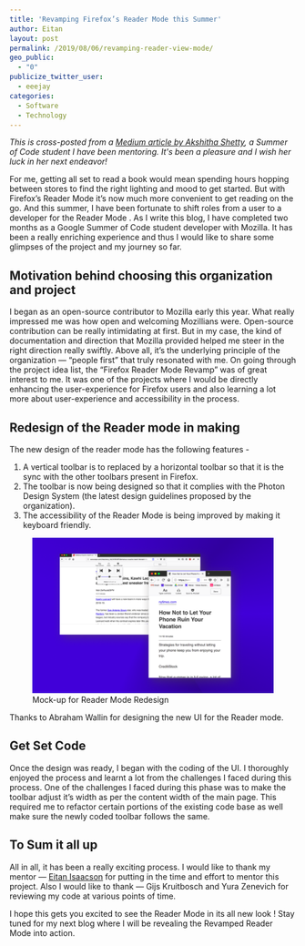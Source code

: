 ```yaml
---
title: 'Revamping Firefox’s Reader Mode this Summer'
author: Eitan
layout: post
permalink: /2019/08/06/revamping-reader-view-mode/
geo_public:
  - "0"
publicize_twitter_user:
  - eeejay
categories:
  - Software
  - Technology
---
```

*This is cross-posted from a [Medium article by Akshitha Shetty](https://medium.com/@akshithashetty84/revamping-firefoxs-reader-mode-this-summer-fa1b287879cf), a Summer of Code student I have been mentoring. It's been a pleasure and I wish her luck in her next endeavor!*

For me, getting all set to read a book would mean spending hours hopping between stores to find the right lighting and mood to get started. But with Firefox’s Reader Mode it’s now much more convenient to get reading on the go. And this summer, I have been fortunate to shift roles from a user to a developer for the Reader Mode . As I write this blog, I have completed two months as a Google Summer of Code student developer with Mozilla. It has been a really enriching experience and thus I would like to share some glimpses of the project and my journey so far.

## Motivation behind choosing this organization and project

I began as an open-source contributor to Mozilla early this year. What really impressed me was how open and welcoming Mozillians were. Open-source contribution can be really intimidating at first. But in my case, the kind of documentation and direction that Mozilla provided helped me steer in the right direction really swiftly. Above all, it’s the underlying principle of the organization — “people first” that truly resonated with me. On going through the project idea list, the “Firefox Reader Mode Revamp” was of great interest to me. It was one of the projects where I would be directly enhancing the user-experience for Firefox users and also learning a lot more about user-experience and accessibility in the process.

## Redesign of the Reader mode in making

The new design of the reader mode has the following features -

1. A vertical toolbar is to replaced by a horizontal toolbar so that it is the sync with the other toolbars present in Firefox.
1. The toolbar is now being designed so that it complies with the Photon Design System (the latest design guidelines proposed by the organization).
1. The accessibility of the Reader Mode is being improved by making it keyboard friendly.

<figure>
  <img src="/assets/uploads/2019/08/readerview-redesign.png" alt="">
  <figcaption>Mock-up for Reader Mode Redesign</figcaption>
</figure>

Thanks to Abraham Wallin for designing the new UI for the Reader mode.

## Get Set Code

Once the design was ready, I began with the coding of the UI. I thoroughly enjoyed the process and learnt a lot from the challenges I faced during this process. One of the challenges I faced during this phase was to make the toolbar adjust it’s width as per the content width of the main page. This required me to refactor certain portions of the existing code base as well make sure the newly coded toolbar follows the same.

## To Sum it all up

All in all, it has been a really exciting process. I would like to thank my mentor — [Eitan Isaacson](https://blog.monotonous.org) for putting in the time and effort to mentor this project. Also I would like to thank — Gijs Kruitbosch and Yura Zenevich for reviewing my code at various points of time.

I hope this gets you excited to see the Reader Mode in its all new look ! Stay tuned for my next blog where I will be revealing the Revamped Reader Mode into action.